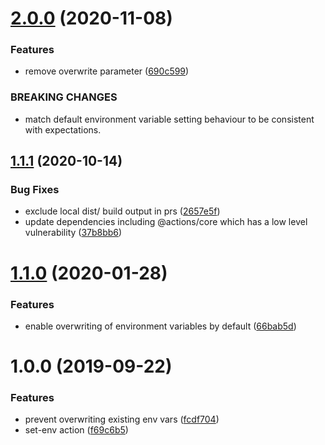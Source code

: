 # [2.0.0](https://github.com/allenevans/set-env/compare/v1.1.1...v2.0.0) (2020-11-08)


### Features

* remove overwrite parameter ([690c599](https://github.com/allenevans/set-env/commit/690c5993905004f2b9a9d970849e430d2824f4fd))


### BREAKING CHANGES

* match default environment variable setting behaviour to be consistent with expectations.

## [1.1.1](https://github.com/allenevans/set-env/compare/v1.1.0...v1.1.1) (2020-10-14)


### Bug Fixes

* exclude local dist/ build output in prs ([2657e5f](https://github.com/allenevans/set-env/commit/2657e5f29d737227235dabee7beee3731eba0d00))
* update dependencies including @actions/core which has a low level vulnerability ([37b8bb6](https://github.com/allenevans/set-env/commit/37b8bb6c5219703251d9238b1220a4dcf989c4e8))

# [1.1.0](https://github.com/allenevans/set-env/compare/v1.0.0...v1.1.0) (2020-01-28)


### Features

* enable overwriting of environment variables by default ([66bab5d](https://github.com/allenevans/set-env/commit/66bab5d6d515c0a78389e6b6604642735dd46425))

# 1.0.0 (2019-09-22)


### Features

* prevent overwriting existing env vars ([fcdf704](https://github.com/allenevans/set-env/commit/fcdf704))
* set-env action ([f69c6b5](https://github.com/allenevans/set-env/commit/f69c6b5))
